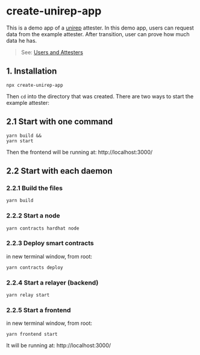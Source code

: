 # create-unirep-app

This is a demo app of a [unirep](https://github.com/Unirep/Unirep) attester. In this demo app, users can request data from the example attester. After transition, user can prove how much data he has.

> See: [Users and Attesters](https://developer.unirep.io/docs/protocol/users-and-attesters)

## 1. Installation

```shell
npx create-unirep-app
```

Then `cd` into the directory that was created.
There are two ways to start the example attester:

## 2.1 Start with one command

```shell
yarn build &&
yarn start
```

Then the frontend will be running at: http://localhost:3000/

## 2.2 Start with each daemon

### 2.2.1 Build the files

```shell
yarn build
```

### 2.2.2 Start a node

```shell
yarn contracts hardhat node
```

### 2.2.3 Deploy smart contracts

in new terminal window, from root:

```shell
yarn contracts deploy
```

### 2.2.4 Start a relayer (backend)

```shell
yarn relay start
```

### 2.2.5 Start a frontend

in new terminal window, from root:

```shell
yarn frontend start
```

It will be running at: http://localhost:3000/
